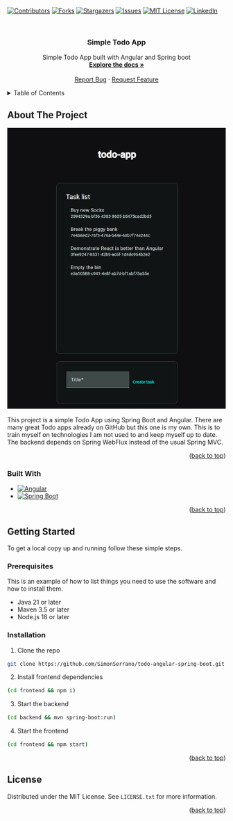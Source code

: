 <!-- Improved compatibility of back to top link: See: https://github.com/othneildrew/Best-README-Template/pull/73 -->
<a id="readme-top"></a>
<!--
*** Thanks for checking out the Best-README-Template. If you have a suggestion
*** that would make this better, please fork the repo and create a pull request
*** or simply open an issue with the tag "enhancement".
*** Don't forget to give the project a star!
*** Thanks again! Now go create something AMAZING! :D
-->



<!-- PROJECT SHIELDS -->
<!--
*** I'm using markdown "reference style" links for readability.
*** Reference links are enclosed in brackets [ ] instead of parentheses ( ).
*** See the bottom of this document for the declaration of the reference variables
*** for contributors-url, forks-url, etc. This is an optional, concise syntax you may use.
*** https://www.markdownguide.org/basic-syntax/#reference-style-links
-->
[![Contributors][contributors-shield]][contributors-url]
[![Forks][forks-shield]][forks-url]
[![Stargazers][stars-shield]][stars-url]
[![Issues][issues-shield]][issues-url]
[![MIT License][license-shield]][license-url]
[![LinkedIn][linkedin-shield]][linkedin-url]



<!-- PROJECT LOGO -->
<br />
<div align="center">


<h3 align="center">Simple Todo App</h3>

  <p align="center">
    Simple Todo App built with Angular and Spring boot
    <br />
    <a href="https://github.com/SimonSerrano/todo-angular-spring-boot"><strong>Explore the docs »</strong></a>
    <br />
    <br />
    <a href="https://github.com/SimonSerrano/todo-angular-spring-boot/issues/new?labels=bug&template=bug-report---.md">Report Bug</a>
    ·
    <a href="https://github.com/SimonSerrano/todo-angular-spring-boot/issues/new?labels=enhancement&template=feature-request---.md">Request Feature</a>
  </p>
</div>



<!-- TABLE OF CONTENTS -->
<details>
  <summary>Table of Contents</summary>
  <ol>
    <li>
      <a href="#about-the-project">About The Project</a>
      <ul>
        <li><a href="#built-with">Built With</a></li>
      </ul>
    </li>
    <li>
      <a href="#getting-started">Getting Started</a>
      <ul>
        <li><a href="#prerequisites">Prerequisites</a></li>
        <li><a href="#installation">Installation</a></li>
      </ul>
    </li>
    <li><a href="#usage">Usage</a></li>
    <li><a href="#roadmap">Roadmap</a></li>
    <li><a href="#contributing">Contributing</a></li>
    <li><a href="#license">License</a></li>
    <li><a href="#contact">Contact</a></li>
    <li><a href="#acknowledgments">Acknowledgments</a></li>
  </ol>
</details>



<!-- ABOUT THE PROJECT -->
## About The Project

[![Product Name Screen Shot][product-screenshot]](https://github.com/SimonSerrano/todo-angular-spring-boot)

This project is a simple Todo App using Spring Boot and Angular. There are many great Todo apps already on GitHub but this one is my own. This is to train myself on technologies I am not used to and keep myself up to date. The backend depends on Spring WebFlux instead of the usual Spring MVC.


<p align="right">(<a href="#readme-top">back to top</a>)</p>



### Built With

* [![Angular][Angular.io]][Angular-url]
* [![Spring Boot][Spring.io]][Spring-url]

<p align="right">(<a href="#readme-top">back to top</a>)</p>



<!-- GETTING STARTED -->
## Getting Started

To get a local copy up and running follow these simple steps.

### Prerequisites

This is an example of how to list things you need to use the software and how to install them.

* Java 21 or later
* Maven 3.5 or later
* Node.js 18 or later

### Installation

1. Clone the repo
  ```sh
  git clone https://github.com/SimonSerrano/todo-angular-spring-boot.git
  ```
2. Install frontend dependencies
  ```sh
  (cd frontend && npm i)
  ```
3. Start the backend
  ```sh
  (cd backend && mvn spring-boot:run)
  ```
4. Start the frontend
  ```sh
  (cd frontend && npm start)
  ```

<p align="right">(<a href="#readme-top">back to top</a>)</p>



<!-- LICENSE -->
## License

Distributed under the MIT License. See `LICENSE.txt` for more information.

<p align="right">(<a href="#readme-top">back to top</a>)</p>


<!-- MARKDOWN LINKS & IMAGES -->
<!-- https://www.markdownguide.org/basic-syntax/#reference-style-links -->
[contributors-shield]: https://img.shields.io/github/contributors/SimonSerrano/todo-angular-spring-boot.svg?style=for-the-badge
[contributors-url]: https://github.com/SimonSerrano/todo-angular-spring-boot/graphs/contributors
[forks-shield]: https://img.shields.io/github/forks/SimonSerrano/todo-angular-spring-boot.svg?style=for-the-badge
[forks-url]: https://github.com/SimonSerrano/todo-angular-spring-boot/network/members
[stars-shield]: https://img.shields.io/github/stars/SimonSerrano/todo-angular-spring-boot.svg?style=for-the-badge
[stars-url]: https://github.com/SimonSerrano/todo-angular-spring-boot/stargazers
[issues-shield]: https://img.shields.io/github/issues/SimonSerrano/todo-angular-spring-boot.svg?style=for-the-badge
[issues-url]: https://github.com/SimonSerrano/todo-angular-spring-boot/issues
[license-shield]: https://img.shields.io/github/license/SimonSerrano/todo-angular-spring-boot.svg?style=for-the-badge
[license-url]: https://github.com/SimonSerrano/todo-angular-spring-boot/blob/master/LICENSE.txt
[linkedin-shield]: https://img.shields.io/badge/-LinkedIn-black.svg?style=for-the-badge&logo=linkedin&colorB=555
[linkedin-url]: https://linkedin.com/in/simon-serrano
[product-screenshot]: images/screenshot.png
[Angular.io]: https://img.shields.io/badge/Angular-DD0031?style=for-the-badge&logo=angular&logoColor=white
[Angular-url]: https://angular.io/
[Spring.io]: https://img.shields.io/badge/SpringBoot-6DB33F?style=flat-square&logo=Spring&logoColor=white
[Spring-url]: https://spring.io/

